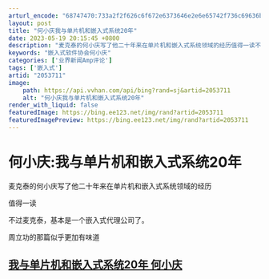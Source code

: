 ```yaml
---
arturl_encode: "68747470:733a2f2f626c6f672e6373646e2e6e65742f736c69636b646f:672f61727469636c652f64657461696c732f32303533373131"
layout: post
title: "何小庆我与单片机和嵌入式系统20年"
date: 2023-05-19 20:15:45 +0800
description: "麦克泰的何小庆写了他二十年来在单片机和嵌入式系统领域的经历值得一读不过麦克泰，周立功"
keywords: "嵌入式软件协会何小庆"
categories: ['业界新闻Amp评论']
tags: ['嵌入式']
artid: "2053711"
image:
    path: https://api.vvhan.com/api/bing?rand=sj&artid=2053711
    alt: "何小庆我与单片机和嵌入式系统20年"
render_with_liquid: false
featuredImage: https://bing.ee123.net/img/rand?artid=2053711
featuredImagePreview: https://bing.ee123.net/img/rand?artid=2053711
---
```


# 何小庆:我与单片机和嵌入式系统20年

麦克泰的何小庆写了他二十年来在单片机和嵌入式系统领域的经历
  
值得一读
  
不过麦克泰，基本是一个嵌入式代理公司了。
  
周立功的那篇似乎更加有味道
  
  

## [我与单片机和嵌入式系统20年 何小庆](http://www.eepw.com.cn/article/77411.htm)